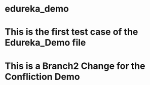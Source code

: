 # edureka_demo
# This is the first test case of the Edureka_Demo file
# This is a Branch2 Change for the Confliction Demo
